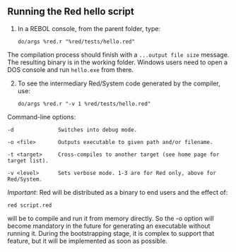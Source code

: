 Running the Red hello script
------------------------

1. In a REBOL console, from the parent folder, type:

    `do/args %red.r "%red/tests/hello.red"`

The compilation process should finish with a `...output file size` message. The resulting binary is in the working folder. Windows users need to open a DOS console and run `hello.exe` from there.

2. To see the intermediary Red/System code generated by the compiler, use:

    `do/args %red.r "-v 1 %red/tests/hello.red"`


Command-line options:

    -d				Switches into debug mode.
    
    -o <file>		Outputs executable to given path and/or filename.
    
    -t <target>		Cross-compiles to another target (see home page for target list).
    
    -v <level>		Sets verbose mode. 1-3 are for Red only, above for Red/System.
    

*Important*: Red will be distributed as a binary to end users and the effect of:

    red script.red
    
will be to compile and run it from memory directly. So the -o option will become mandatory in the future for generating an executable without running it. During the bootstrapping stage, it is complex to support that feature, but it will be implemented as soon as possible.